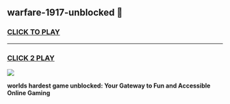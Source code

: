 
## warfare-1917-unblocked 👋
<h3>
<a href="https://premium.freeplayer.one?title=warfare-1917-unblocked&ref=14F">CLICK TO PLAY</a></h3>
<hr>

<h3>
<a href="https://premium.freeplayer.one?title=warfare-1917-unblocked&ref=14F">CLICK 2 PLAY</a>
  
</h3>

<a href="https://premium.freeplayer.one?title=warfare-1917-unblocked&ref=12F/"><img src="https://clearcache.store/games.png"></a>


**worlds hardest game unblocked: Your Gateway to Fun and Accessible Online Gaming**
